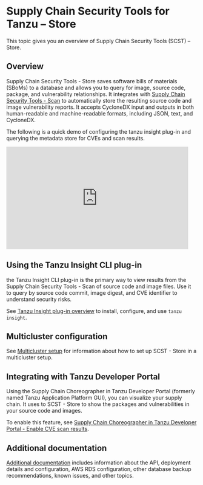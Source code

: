 # Supply Chain Security Tools for Tanzu – Store

This topic gives you an overview of Supply Chain Security Tools (SCST) – Store.

## Overview

Supply Chain Security Tools - Store saves software bills of materials (SBoMs) to a database and allows you to query for image, source code, package, and vulnerability relationships.  It integrates with [Supply Chain Security Tools - Scan](../scst-scan/overview.md) to automatically store the resulting source code and image vulnerability reports. It accepts CycloneDX input and outputs in both human-readable and machine-readable formats, including JSON, text, and CycloneDX.

The following is a quick demo of configuring the tanzu insight plug-in and querying the metadata store for CVEs and scan results.

<iframe width="480" height="270"
src="https://www.youtube.com/embed/qBBv3YKwH2E"
frameborder="0" allow="autoplay; encrypted-media" allowfullscreen
alt="A demonstration of the tanzu insight cli plug-in. Querying for the supply chain scan results and vulnerabilities stored in the metadata store."></iframe>

## Using the Tanzu Insight CLI plug-in

the Tanzu Insight CLI plug-in is the primary way to view results from the Supply Chain Security Tools - Scan of source code and image files.  Use it to query by source code commit, image digest, and CVE identifier to understand security risks.

See [Tanzu Insight plug-in overview](../cli-plugins/insight/cli-overview.md) to install, configure, and use `tanzu insight`.

## Multicluster configuration

See [Multicluster setup](multicluster-setup.hbs.md) for information about how to set up SCST - Store in a multicluster setup.

## Integrating with Tanzu Developer Portal

Using the Supply Chain Choreographer in Tanzu Developer Portal
(formerly named Tanzu Application Platform GUI), you can visualize your supply chain.
It uses to SCST - Store to show the packages and vulnerabilities in your source code and images.

To enable this feature, see [Supply Chain Choreographer in Tanzu Developer Portal - Enable CVE scan results](../tap-gui/plugins/scc-tap-gui.hbs.md#scan).

## <a id='additional-info'></a>Additional documentation

[Additional documentation](additional.md) includes information about the API, deployment details and configuration, AWS RDS configuration, other database backup recommendations, known issues, and other topics.
